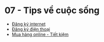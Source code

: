 # 07 - Tips về cuộc sống

- [Đăng ký internet](tips-cuoc-song/dang-ky-internet.md)
- [Đăng ký điện thoại](tips-cuoc-song/dang-ky-dien-thoai.md)
- [Mua hàng online - Tiết kiệm](tips-cuoc-song/mua-hang-online-tiet-kiem.md)
